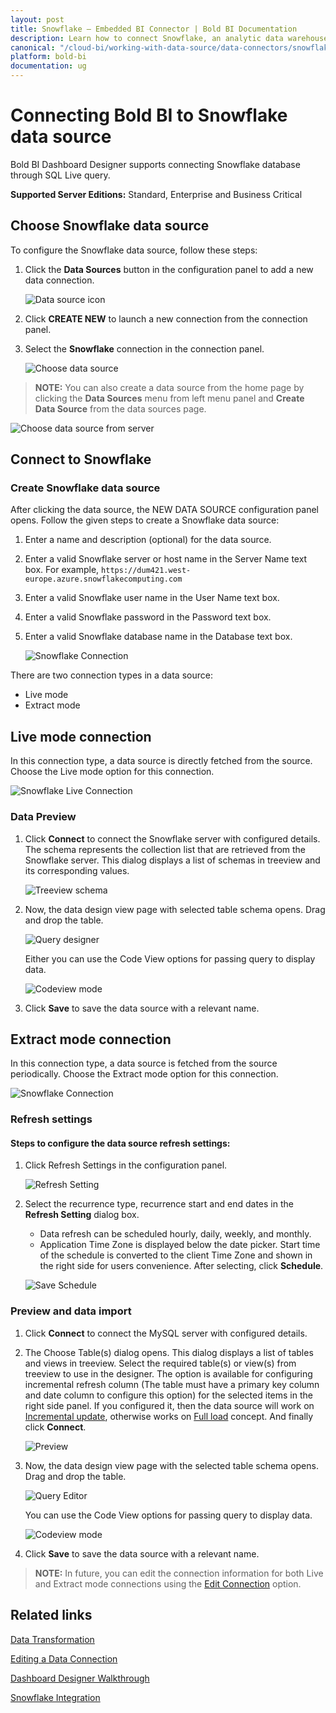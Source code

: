 ```yaml
---
layout: post
title: Snowflake – Embedded BI Connector | Bold BI Documentation
description: Learn how to connect Snowflake, an analytic data warehouse with Bold BI Embedded and create data source for widget configuration.
canonical: "/cloud-bi/working-with-data-source/data-connectors/snowflake/"
platform: bold-bi
documentation: ug
---
```


# Connecting Bold BI to Snowflake data source
Bold BI Dashboard Designer supports connecting Snowflake database through SQL Live query.

**Supported Server Editions:** Standard, Enterprise and Business Critical

## Choose Snowflake data source
To configure the Snowflake data source, follow these steps:
1. Click the **Data Sources** button in the configuration panel to add a new data connection.

   ![Data source icon](/static/assets/embedded/working-with-datasource/data-connectors/images/common/DataSourcesIcon.png)

2. Click **CREATE NEW** to launch a new connection from the connection panel.
3. Select the **Snowflake** connection in the connection panel.

   ![Choose data source](/static/assets/embedded/working-with-datasource/data-connectors/images/Snowflake/ChooseDS.png)

> **NOTE:**  You can also create a data source from the home page by clicking the **Data Sources** menu from left menu panel and **Create Data Source** from the data sources page.

   ![Choose data source from server](/static/assets/embedded/working-with-datasource/data-connectors/images/Snowflake/ChooseDS_server.png)

## Connect to Snowflake
### Create Snowflake data source
After clicking the data source, the NEW DATA SOURCE configuration panel opens. Follow the given steps to create a Snowflake data source:
1. Enter a name and description (optional) for the data source.
2. Enter a valid Snowflake server or host name in the Server Name text box.
For example, `https://dum421.west-europe.azure.snowflakecomputing.com` 
3. Enter a valid Snowflake user name in the User Name text box.
4. Enter a valid Snowflake password in the Password text box.
5. Enter a valid Snowflake database name in the  Database text box.

   ![Snowflake Connection](/static/assets/embedded/working-with-datasource/data-connectors/images/Snowflake/Snowflake_newconnection.png)

There are two connection types in a data source:
* Live mode
* Extract mode

## Live mode connection
In this connection type, a data source is directly fetched from the source. Choose the Live mode option for this connection.

   ![Snowflake Live Connection](/static/assets/embedded/working-with-datasource/data-connectors/images/Snowflake/Snowflake_livemode.png)

### Data Preview
1. Click **Connect** to connect the Snowflake server with configured details.
The schema represents the collection list that are retrieved from the Snowflake server. This dialog displays a list of schemas in treeview and its corresponding values.

   ![Treeview schema](/static/assets/embedded/working-with-datasource/data-connectors/images/common/Treeview_schema.png)

2. Now, the data design view page with selected table schema opens. Drag and drop the table.

   ![Query designer](/static/assets/embedded/working-with-datasource/data-connectors/images/common/QueryEditor_sql.png)

    Either you can use the Code View options for passing query to display data.

   ![Codeview mode](/static/assets/embedded/working-with-datasource/data-connectors/images/common/CodeViewMode.png)

3. Click **Save** to save the data source with a relevant name.

## Extract mode connection
In this connection type, a data source is fetched from the source periodically. Choose the Extract mode option for this connection.

   ![Snowflake Connection](/static/assets/embedded/working-with-datasource/data-connectors/images/Snowflake/Snowflake_extractmode.png)

### Refresh settings
#### Steps to configure the data source refresh settings:
1. Click Refresh Settings in the configuration panel.

    ![Refresh Setting](/static/assets/embedded/working-with-datasource/data-connectors/images/Snowflake/Snowflake_Refresh_Setting.png)

2. Select the recurrence type, recurrence start and end dates in the **Refresh Setting** dialog box.
	* Data refresh can be scheduled hourly, daily, weekly, and monthly.
	* Application Time Zone is displayed below the date picker. Start time of the schedule is converted to the client Time Zone and shown in the right side for users convenience. After selecting, click **Schedule**.

	![Save Schedule](/static/assets/embedded/working-with-datasource/data-connectors/images/common/RefreshSetting.png)

### Preview and data import
1. Click **Connect** to connect the MySQL server with configured details.
2. The Choose Table(s) dialog opens. This dialog displays a list of tables and views in treeview. Select the required table(s) or view(s) from treeview to use in the designer.
The option is available for configuring incremental refresh column (The table must have a primary key column and date column to configure this option) for the selected items in the right side panel. If you configured it, then the data source will work on [Incremental update](/embedded-bi/working-with-data-source/data-connectors/sql-data-source/#incremental-update), otherwise works on [Full load](/embedded-bi/working-with-data-source/data-connectors/sql-data-source/#full-load) concept. And finally click **Connect**.

   ![Preview](/static/assets/embedded/working-with-datasource/data-connectors/images/common/Preview_Extract.png)

3. Now, the data design view page with the selected table schema opens. Drag and drop the table.

   ![Query Editor](/static/assets/embedded/working-with-datasource/data-connectors/images/common/QueryEditor_Extract.png)
    
    You can use the Code View options for passing query to display data.

   ![Codeview mode](/static/assets/embedded/working-with-datasource/data-connectors/images/common/CodeViewMode_Extract.png)

4. Click **Save** to save the data source with a relevant name.

> **NOTE:**  In future, you can edit the connection information for both Live and Extract mode connections using the [Edit Connection](/embedded-bi/working-with-data-source/editing-a-data-connection/) option.

## Related links
[Data Transformation](/embedded-bi/working-with-data-source/transforming-data/joining-table/)

[Editing a Data Connection](/embedded-bi/working-with-data-source/editing-a-data-connection/)   

[Dashboard Designer Walkthrough](/embedded-bi/getting-started/quick-start/)

[Snowflake Integration](https://www.boldbi.com/integrations/snowflake?utm_source=syncfusion&utm_medium=documentation&utm_campaign=boldbisnowflakeintegration)

